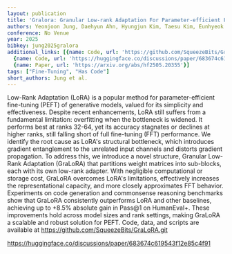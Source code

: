 ```yaml
---
layout: publication
title: 'Gralora: Granular Low-rank Adaptation For Parameter-efficient Fine-tuning'
authors: Yeonjoon Jung, Daehyun Ahn, Hyungjun Kim, Taesu Kim, Eunhyeok Park
conference: No Venue
year: 2025
bibkey: jung2025gralora
additional_links: [{name: Code, url: 'https://github.com/SqueezeBits/GraLoRA.git'},
  {name: Code, url: 'https://huggingface.co/discussions/paper/683674c619543f12e85c4f91'},
  {name: Paper, url: 'https://arxiv.org/abs/hf2505.20355'}]
tags: ["Fine-Tuning", "Has Code"]
short_authors: Jung et al.
---
```

Low-Rank Adaptation (LoRA) is a popular method for parameter-efficient fine-tuning (PEFT) of generative models, valued for its simplicity and effectiveness. Despite recent enhancements, LoRA still suffers from a fundamental limitation: overfitting when the bottleneck is widened. It performs best at ranks 32-64, yet its accuracy stagnates or declines at higher ranks, still falling short of full fine-tuning (FFT) performance. We identify the root cause as LoRA's structural bottleneck, which introduces gradient entanglement to the unrelated input channels and distorts gradient propagation. To address this, we introduce a novel structure, Granular Low-Rank Adaptation (GraLoRA) that partitions weight matrices into sub-blocks, each with its own low-rank adapter. With negligible computational or storage cost, GraLoRA overcomes LoRA's limitations, effectively increases the representational capacity, and more closely approximates FFT behavior. Experiments on code generation and commonsense reasoning benchmarks show that GraLoRA consistently outperforms LoRA and other baselines, achieving up to +8.5% absolute gain in Pass@1 on HumanEval+. These improvements hold across model sizes and rank settings, making GraLoRA a scalable and robust solution for PEFT. Code, data, and scripts are available at https://github.com/SqueezeBits/GraLoRA.git

https://huggingface.co/discussions/paper/683674c619543f12e85c4f91